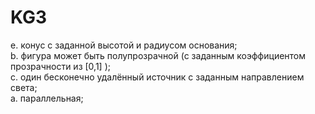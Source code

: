 # KG3
e. конус с заданной высотой и радиусом основания;  
b. фигура может быть полупрозрачной (с заданным коэффициентом прозрачности из [0,1] );  
c. один бесконечно удалённый источник с заданным направлением света;  
a. параллельная;  
